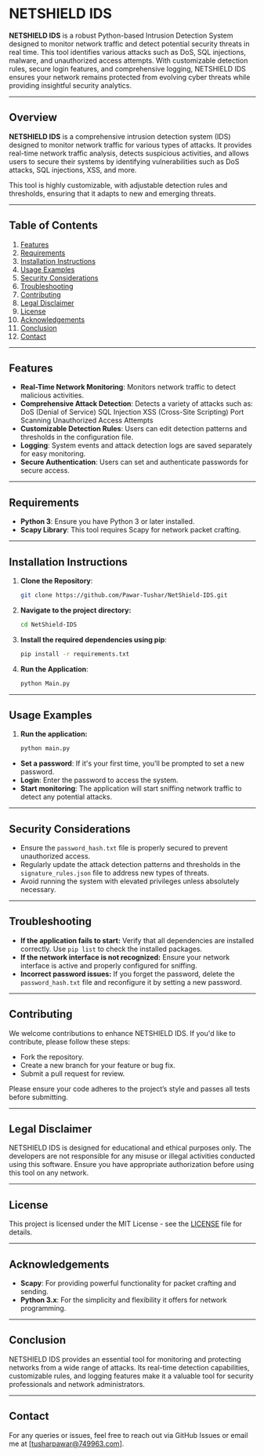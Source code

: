 # NETSHIELD IDS

**NETSHIELD IDS** is a robust Python-based Intrusion Detection System designed to monitor network traffic and detect potential security threats in real time. This tool identifies various attacks such as DoS, SQL injections, malware, and unauthorized access attempts. With customizable detection rules, secure login features, and comprehensive logging, NETSHIELD IDS ensures your network remains protected from evolving cyber threats while providing insightful security analytics.

---
## Overview

**NETSHIELD IDS** is a comprehensive intrusion detection system (IDS) designed to monitor network traffic for various types of attacks. It provides real-time network traffic analysis, detects suspicious activities, and allows users to secure their systems by identifying vulnerabilities such as DoS attacks, SQL injections, XSS, and more.

This tool is highly customizable, with adjustable detection rules and thresholds, ensuring that it adapts to new and emerging threats.

---

## Table of Contents

1. [Features](#features)
2. [Requirements](#requirements)
3. [Installation Instructions](#installation-instructions)
4. [Usage Examples](#usage-examples)
5. [Security Considerations](#security-considerations)
6. [Troubleshooting](#troubleshooting)
7. [Contributing](#contributing)
8. [Legal Disclaimer](#legal-disclaimer)
9. [License](#license)
10. [Acknowledgements](#acknowledgements)
11. [Conclusion](#conclusion)
12. [Contact](#contact)

---

## Features

- **Real-Time Network Monitoring**: Monitors network traffic to detect malicious activities.
- **Comprehensive Attack Detection**: Detects a variety of attacks such as:
    DoS (Denial of Service)
    SQL Injection
    XSS (Cross-Site Scripting)
    Port Scanning
    Unauthorized Access Attempts
- **Customizable Detection Rules**: Users can edit detection patterns and thresholds in the configuration file.
- **Logging**: System events and attack detection logs are saved separately for easy monitoring.
- **Secure Authentication**: Users can set and authenticate passwords for secure access.


---

## Requirements

- **Python 3**: Ensure you have Python 3 or later installed.
- **Scapy Library**: This tool requires Scapy for network packet crafting.


---

## Installation Instructions

1. **Clone the Repository**:  
   ```bash
   git clone https://github.com/Pawar-Tushar/NetShield-IDS.git

2. **Navigate to the project directory:**
    ```bash
    cd NetShield-IDS
    ```

3. **Install the required dependencies using pip**:
    ```bash
    pip install -r requirements.txt
    ```
3. **Run the Application**:
    ```bash
    python Main.py  
    ```
---

## Usage Examples

1. **Run the application:**
   ```bash
   python main.py
   
- **Set a password**: If it's your first time, you'll be prompted to set a new password.
- **Login**: Enter the password to access the system.
- **Start monitoring**: The application will start sniffing network traffic to detect any potential attacks.
---

## Security Considerations

- Ensure the `password_hash.txt` file is properly secured to prevent unauthorized access.
- Regularly update the attack detection patterns and thresholds in the `signature_rules.json` file to address new types of threats.
- Avoid running the system with elevated privileges unless absolutely necessary.
---

## Troubleshooting

- **If the application fails to start:** Verify that all dependencies are installed correctly. Use `pip list` to check the installed packages.
- **If the network interface is not recognized:** Ensure your network interface is active and properly configured for sniffing.
- **Incorrect password issues:** If you forget the password, delete the `password_hash.txt` file and reconfigure it by setting a new password.

---

## Contributing

We welcome contributions to enhance NETSHIELD IDS. If you'd like to contribute, please follow these steps:

- Fork the repository.
- Create a new branch for your feature or bug fix.
- Submit a pull request for review.

Please ensure your code adheres to the project’s style and passes all tests before submitting.

---

## Legal Disclaimer

NETSHIELD IDS is designed for educational and ethical purposes only. The developers are not responsible for any misuse or illegal activities conducted using this software. Ensure you have appropriate authorization before using this tool on any network.

---

## License

This project is licensed under the MIT License - see the [LICENSE](LICENSE) file for details.

---

## Acknowledgements

- **Scapy**: For providing powerful functionality for packet crafting and sending.
- **Python 3.x**: For the simplicity and flexibility it offers for network programming.

---

## Conclusion

NETSHIELD IDS provides an essential tool for monitoring and protecting networks from a wide range of attacks. Its real-time detection capabilities, customizable rules, and logging features make it a valuable tool for security professionals and network administrators.

---

## Contact

For any queries or issues, feel free to reach out via GitHub Issues or email me at [tusharpawar@749963.com].
